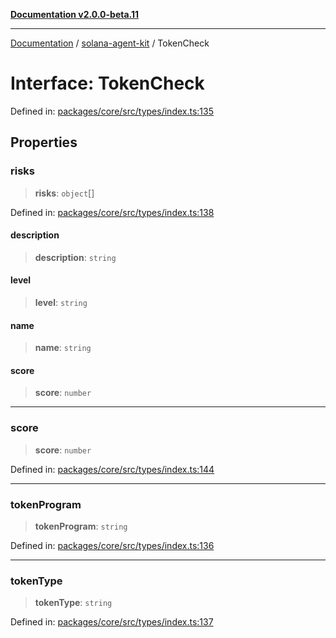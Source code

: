 [**Documentation v2.0.0-beta.11**](../../README.md)

***

[Documentation](../../README.md) / [solana-agent-kit](../README.md) / TokenCheck

# Interface: TokenCheck

Defined in: [packages/core/src/types/index.ts:135](https://github.com/michaelessiet/solana-agent-kit/blob/d01565d8314c89261231d701336a71dcba5f4bf6/packages/core/src/types/index.ts#L135)

## Properties

### risks

> **risks**: `object`[]

Defined in: [packages/core/src/types/index.ts:138](https://github.com/michaelessiet/solana-agent-kit/blob/d01565d8314c89261231d701336a71dcba5f4bf6/packages/core/src/types/index.ts#L138)

#### description

> **description**: `string`

#### level

> **level**: `string`

#### name

> **name**: `string`

#### score

> **score**: `number`

***

### score

> **score**: `number`

Defined in: [packages/core/src/types/index.ts:144](https://github.com/michaelessiet/solana-agent-kit/blob/d01565d8314c89261231d701336a71dcba5f4bf6/packages/core/src/types/index.ts#L144)

***

### tokenProgram

> **tokenProgram**: `string`

Defined in: [packages/core/src/types/index.ts:136](https://github.com/michaelessiet/solana-agent-kit/blob/d01565d8314c89261231d701336a71dcba5f4bf6/packages/core/src/types/index.ts#L136)

***

### tokenType

> **tokenType**: `string`

Defined in: [packages/core/src/types/index.ts:137](https://github.com/michaelessiet/solana-agent-kit/blob/d01565d8314c89261231d701336a71dcba5f4bf6/packages/core/src/types/index.ts#L137)
